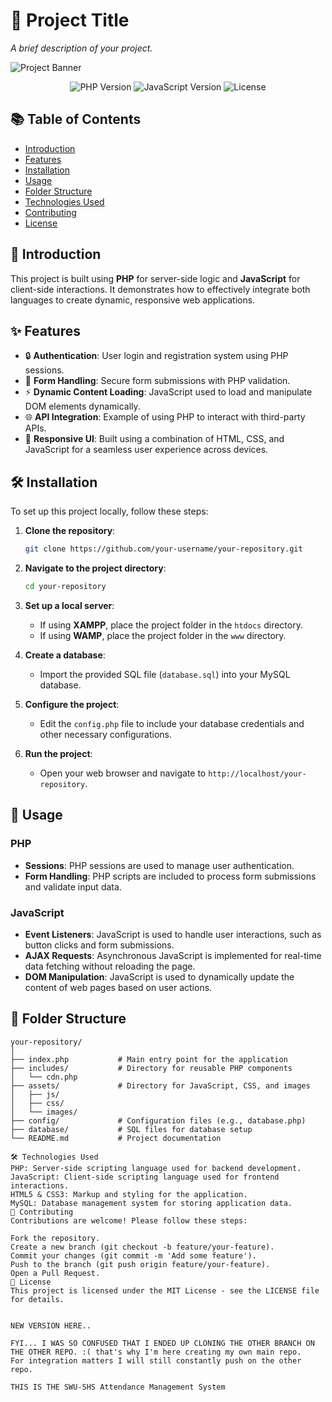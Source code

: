 # 🚀 Project Title

*A brief description of your project.*

![Project Banner](https://via.placeholder.com/800x200.png?text=Project+Banner)

<p align="center">
  <img src="https://img.shields.io/badge/PHP-7.4-blue" alt="PHP Version">
  <img src="https://img.shields.io/badge/JavaScript-ES6-yellow" alt="JavaScript Version">
  <img src="https://img.shields.io/badge/license-MIT-green.svg" alt="License">
</p>

## 📚 Table of Contents

- [Introduction](#introduction)
- [Features](#features)
- [Installation](#installation)
- [Usage](#usage)
- [Folder Structure](#folder-structure)
- [Technologies Used](#technologies-used)
- [Contributing](#contributing)
- [License](#license)

## 🌟 Introduction

This project is built using **PHP** for server-side logic and **JavaScript** for client-side interactions. It demonstrates how to effectively integrate both languages to create dynamic, responsive web applications.

## ✨ Features

- 🔒 **Authentication**: User login and registration system using PHP sessions.
- 📝 **Form Handling**: Secure form submissions with PHP validation.
- ⚡ **Dynamic Content Loading**: JavaScript used to load and manipulate DOM elements dynamically.
- 🌐 **API Integration**: Example of using PHP to interact with third-party APIs.
- 📱 **Responsive UI**: Built using a combination of HTML, CSS, and JavaScript for a seamless user experience across devices.

## 🛠️ Installation

To set up this project locally, follow these steps:

1. **Clone the repository**:
    ```bash
    git clone https://github.com/your-username/your-repository.git
    ```

2. **Navigate to the project directory**:
    ```bash
    cd your-repository
    ```

3. **Set up a local server**:
    - If using **XAMPP**, place the project folder in the `htdocs` directory.
    - If using **WAMP**, place the project folder in the `www` directory.

4. **Create a database**:
    - Import the provided SQL file (`database.sql`) into your MySQL database.

5. **Configure the project**:
    - Edit the `config.php` file to include your database credentials and other necessary configurations.

6. **Run the project**:
    - Open your web browser and navigate to `http://localhost/your-repository`.

## 🚀 Usage

### PHP

- **Sessions**: PHP sessions are used to manage user authentication.
- **Form Handling**: PHP scripts are included to process form submissions and validate input data.

### JavaScript

- **Event Listeners**: JavaScript is used to handle user interactions, such as button clicks and form submissions.
- **AJAX Requests**: Asynchronous JavaScript is implemented for real-time data fetching without reloading the page.
- **DOM Manipulation**: JavaScript is used to dynamically update the content of web pages based on user actions.

## 📂 Folder Structure

```plaintext
your-repository/
│
├── index.php           # Main entry point for the application
├── includes/           # Directory for reusable PHP components
│   └── cdn.php
├── assets/             # Directory for JavaScript, CSS, and images
│   ├── js/
│   ├── css/
│   └── images/
├── config/             # Configuration files (e.g., database.php)
├── database/           # SQL files for database setup
└── README.md           # Project documentation

🛠️ Technologies Used
PHP: Server-side scripting language used for backend development.
JavaScript: Client-side scripting language used for frontend interactions.
HTML5 & CSS3: Markup and styling for the application.
MySQL: Database management system for storing application data.
🤝 Contributing
Contributions are welcome! Please follow these steps:

Fork the repository.
Create a new branch (git checkout -b feature/your-feature).
Commit your changes (git commit -m 'Add some feature').
Push to the branch (git push origin feature/your-feature).
Open a Pull Request.
📄 License
This project is licensed under the MIT License - see the LICENSE file for details.


NEW VERSION HERE..

FYI... I WAS SO CONFUSED THAT I ENDED UP CLONING THE OTHER BRANCH ON THE OTHER REPO. :( that's why I'm here creating my own main repo.
For integration matters I will still constantly push on the other repo.

THIS IS THE SWU-SHS Attendance Management System
